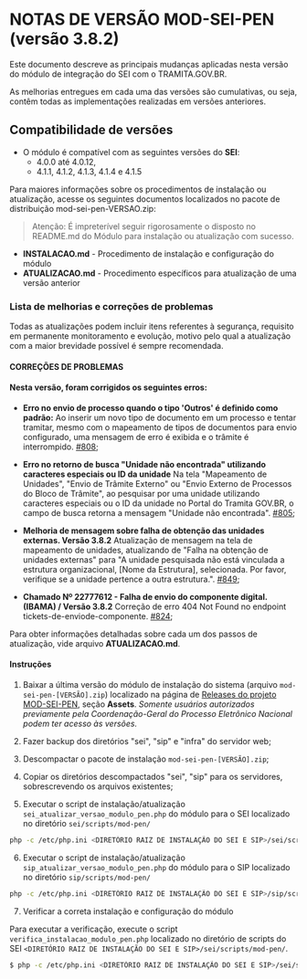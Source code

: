 # NOTAS DE VERSÃO MOD-SEI-PEN (versão 3.8.2)

Este documento descreve as principais mudanças aplicadas nesta versão do módulo de integração do SEI com o TRAMITA.GOV.BR.

As melhorias entregues em cada uma das versões são cumulativas, ou seja, contêm todas as implementações realizadas em versões anteriores.

## Compatibilidade de versões
* O módulo é compatível com as seguintes versões do **SEI**:
  * 4.0.0 até 4.0.12,
  * 4.1.1, 4.1.2, 4.1.3, 4.1.4 e 4.1.5
    
Para maiores informações sobre os procedimentos de instalação ou atualização, acesse os seguintes documentos localizados no pacote de distribuição mod-sei-pen-VERSAO.zip:
> Atenção: É impreterível seguir rigorosamente o disposto no README.md do Módulo para instalação ou atualização com sucesso.
* **INSTALACAO.md** - Procedimento de instalação e configuração do módulo
* **ATUALIZACAO.md** - Procedimento específicos para atualização de uma versão anterior

### Lista de melhorias e correções de problemas

Todas as atualizações podem incluir itens referentes à segurança, requisito em permanente monitoramento e evolução, motivo pelo qual a atualização com a maior brevidade possível é sempre recomendada.

#### **CORREÇÕES DE PROBLEMAS**

#### Nesta versão, foram corrigidos os seguintes erros:

* **Erro no envio de processo quando o tipo 'Outros' é definido como padrão:** Ao inserir um novo tipo de documento em um processo e tentar tramitar, mesmo com o mapeamento de tipos de documentos para envio configurado, uma mensagem de erro é exibida e o trâmite é interrompido. [#808](https://github.com/pengovbr/mod-sei-pen/issues/808);

* **Erro no retorno de busca "Unidade não encontrada" utilizando caracteres especiais ou ID da unidade** Na tela "Mapeamento de Unidades", "Envio de Trâmite Externo" ou "Envio Externo de Processos do Bloco de Trâmite", ao pesquisar por uma unidade utilizando caracteres especiais ou o ID da unidade no Portal do Tramita GOV.BR, o campo de busca retorna a mensagem "Unidade não encontrada". [#805](https://github.com/pengovbr/mod-sei-pen/issues/805);


* **Melhoria de mensagem sobre falha de obtenção das unidades externas. Versão 3.8.2** Atualização de mensagem na tela de mapeamento de unidades, atualizando de "Falha na obtenção de unidades externas" para "A unidade pesquisada não está vinculada a estrutura organizacional, [Nome da Estrutura], selecionada. Por favor, verifique se a unidade pertence a outra estrutura.". [#849](https://github.com/pengovbr/mod-sei-pen/issues/849);

* **Chamado Nº 22777612 - Falha de envio do componente digital. (IBAMA) / Versão 3.8.2** Correção de erro 404 Not Found no endpoint tickets-de-enviode-componente. [#824](https://github.com/pengovbr/mod-sei-pen/issues/824);

Para obter informações detalhadas sobre cada um dos passos de atualização, vide arquivo **ATUALIZACAO.md**.

#### Instruções

1. Baixar a última versão do módulo de instalação do sistema (arquivo `mod-sei-pen-[VERSÃO].zip`) localizado na página de [Releases do projeto MOD-SEI-PEN](https://github.com/spbgovbr/mod-sei-pen/releases), seção **Assets**. _Somente usuários autorizados previamente pela Coordenação-Geral do Processo Eletrônico Nacional podem ter acesso às versões._

2. Fazer backup dos diretórios "sei", "sip" e "infra" do servidor web;

3. Descompactar o pacote de instalação `mod-sei-pen-[VERSÃO].zip`;

4. Copiar os diretórios descompactados "sei", "sip" para os servidores, sobrescrevendo os arquivos existentes;

5. Executar o script de instalação/atualização `sei_atualizar_versao_modulo_pen.php` do módulo para o SEI localizado no diretório `sei/scripts/mod-pen/`

```bash
php -c /etc/php.ini <DIRETÓRIO RAIZ DE INSTALAÇÃO DO SEI E SIP>/sei/scripts/mod-pen/sei_atualizar_versao_modulo_pen.php
```

6. Executar o script de instalação/atualização `sip_atualizar_versao_modulo_pen.php` do módulo para o SIP localizado no diretório `sip/scripts/mod-pen/`

```bash
php -c /etc/php.ini <DIRETÓRIO RAIZ DE INSTALAÇÃO DO SEI E SIP>/sip/scripts/mod-pen/sip_atualizar_versao_modulo_pen.php
```

7. Verificar a correta instalação e configuração do módulo

Para executar a verificação, execute o script ```verifica_instalacao_modulo_pen.php``` localizado no diretório de scripts do SEI ```<DIRETÓRIO RAIZ DE INSTALAÇÃO DO SEI E SIP>/sei/scripts/mod-pen/```.

```bash
$ php -c /etc/php.ini <DIRETÓRIO RAIZ DE INSTALAÇÃO DO SEI E SIP>/sei/scripts/mod-pen/verifica_instalacao_modulo_pen.php
``` 
